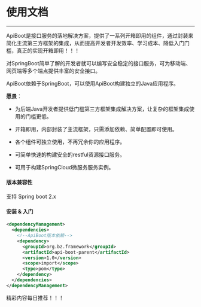 # 使用文档

------

ApiBoot是接口服务的落地解决方案，提供了一系列开箱即用的组件，通过封装来简化主流第三方框架的集成，从而提高开发者开发效率、学习成本、降低入门门槛，真正的实现开箱即用！！！

对SpringBoot简单了解的开发者就可以编写安全稳定的接口服务，可为移动端、网页端等多个端点提供丰富的安全接口。

ApiBoot依赖于SpringBoot，可以使用ApiBoot构建独立的Java应用程序。



**愿景**：

- 为后端Java开发者提供低门槛第三方框架集成解决方案，让复杂的框架集成使用的门槛更低。

- 开箱即用，内部封装了主流框架，只需添加依赖、简单配置即可使用。

- 各个组件可独立使用，不再冗余你的应用程序。

- 可简单快速的构建安全的restful资源接口服务。

- 可用于构建SpringCloud微服务服务实例。

  

#### 版本兼容性

支持 Spring boot 2.x

#### 安装 & 入门

```xml
<dependencyManagement>
  <dependencies>
    <!--ApiBoot版本依赖-->
    <dependency>
      <groupId>org.bz.framework</groupId>
      <artifactId>api-boot-parent</artifactId>
      <version>1.0</version>
      <scope>import</scope>
      <type>pom</type>
    </dependency>
  </dependencies>
</dependencyManagement>
```



精彩内容每日推荐！！！
